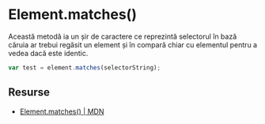 # Element.matches()

Această metodă ia un șir de caractere ce reprezintă selectorul în bază căruia ar trebui regăsit un element și în compară chiar cu elementul pentru a vedea dacă este identic.

```javascript
var test = element.matches(selectorString);
```

## Resurse

- [Element.matches() | MDN](https://developer.mozilla.org/en-US/docs/Web/API/Element/matches)
